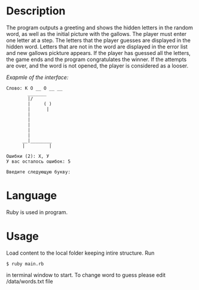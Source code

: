 # Description

  The program outputs a greeting and shows the hidden letters in the random word, as well as the initial picture with the gallows.
  The player must enter one letter at a step.
  The letters that the player guesses are displayed in the hidden word.
  Letters that are not in the word are displayed in the error list and new gallows pickture appears.
  If the player has guessed all the letters, the game ends and the program congratulates the winner.
  If the attempts are over, and the word is not opened, the player is considered as a looser.

  *Exapmle of the interface:*
  ```
  Слово: К О __ О __ __
          _______
          |/
          |     ( )
          |      |
          |
          |
          |
          |
          |
        __|________
        |         |

Ошибки (2): Х, У
У вас осталось ошибок: 5

Введите следующую букву:
  ```

# Language

  Ruby is used in program.

# Usage

  Load content to the local folder keeping intire structure. Run
  ```
  $ ruby main.rb
  ```
  in terminal window to start. To change word to guess please edit /data/words.txt file
